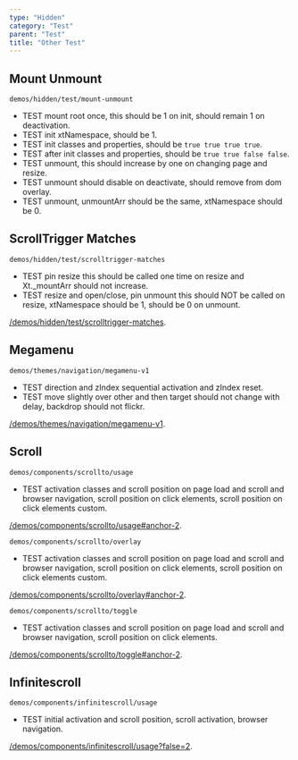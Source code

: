 ```yaml
---
type: "Hidden"
category: "Test"
parent: "Test"
title: "Other Test"
---
```


## Mount Unmount

`demos/hidden/test/mount-unmount`
- TEST mount root once, this should be 1 on init, should remain 1 on deactivation.
- TEST init xtNamespace, should be 1.
- TEST init classes and properties, should be `true true true true`.
- TEST after init classes and properties, should be `true true false false`.
- TEST unmount, this should increase by one on changing page and resize.
- TEST unmount should disable on deactivate, should remove from dom overlay.
- TEST unmount, unmountArr should be the same, xtNamespace should be 0.

<demo>
  <demoinline src="demos/hidden/test/mount-unmount">
  </demoinline>
</demo>

## ScrollTrigger Matches

`demos/hidden/test/scrolltrigger-matches`
- TEST pin resize this should be called one time on resize and Xt._mountArr should not increase.
- TEST resize and open/close, pin unmount this should NOT be called on resize, xtNamespace should be 1, should be 0 on unmount.

[/demos/hidden/test/scrolltrigger-matches](/demos/hidden/test/scrolltrigger-matches).

## Megamenu

`demos/themes/navigation/megamenu-v1`
- TEST direction and zIndex sequential activation and zIndex reset.
- TEST move slightly over other and then target should not change with delay, backdrop should not flickr.

[/demos/themes/navigation/megamenu-v1](/xtendui/demos/themes/navigation/megamenu-v1).

## Scroll

`demos/components/scrollto/usage`
- TEST activation classes and scroll position on page load and scroll and browser navigation, scroll position on click elements, scroll position on click elements custom.

[/demos/components/scrollto/usage#anchor-2](/demos/components/scrollto/usage#anchor-2).

`demos/components/scrollto/overlay`
- TEST activation classes and scroll position on page load and scroll and browser navigation, scroll position on click elements, scroll position on click elements custom.

[/demos/components/scrollto/overlay#anchor-2](/demos/components/scrollto/overlay#anchor-2).

`demos/components/scrollto/toggle`
- TEST activation classes and scroll position on page load and scroll and browser navigation, scroll position on click elements.

[/demos/components/scrollto/toggle#anchor-2](/demos/components/scrollto/toggle#anchor-2).

## Infinitescroll

`demos/components/infinitescroll/usage`
- TEST initial activation and scroll position, scroll activation, browser navigation.

[/demos/components/infinitescroll/usage?false=2](/demos/components/infinitescroll/usage?false=2).

